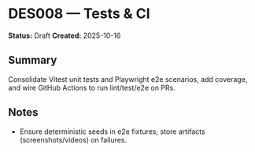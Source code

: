 # DES008 — Tests & CI

**Status:** Draft
**Created:** 2025-10-16

## Summary

Consolidate Vitest unit tests and Playwright e2e scenarios, add coverage, and wire GitHub Actions to run lint/test/e2e on PRs.

## Notes

- Ensure deterministic seeds in e2e fixtures; store artifacts (screenshots/videos) on failures.
